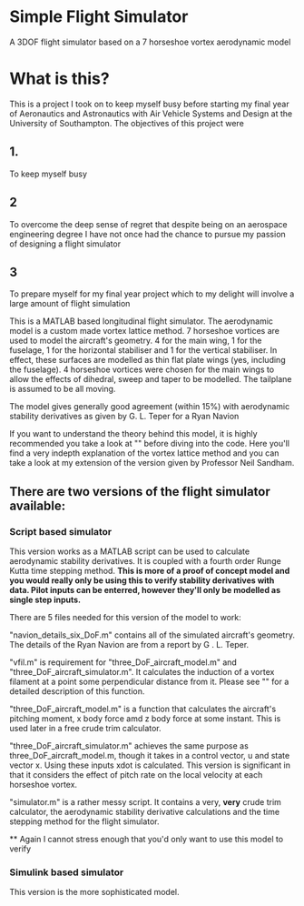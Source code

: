 # Simple Flight Simulator
A 3DOF flight simulator based on a 7 horseshoe vortex aerodynamic model

# What is this?
This is a project I took on to keep myself busy before starting my final year of Aeronautics and Astronautics with Air Vehicle Systems and Design at the University of Southampton. The objectives of this project were

## 1.
To keep myself busy

## 2
To overcome the deep sense of regret that despite being on an aerospace engineering degree I have not once had the chance to pursue my passion of designing a flight simulator

## 3
To prepare myself for my final year project which to my delight will involve a large amount of flight simulation

This is a MATLAB based longitudinal flight simulator. The aerodynamic model is a custom made vortex lattice method. 7 horseshoe vortices are
used to model the aircraft's geometry. 4 for the main wing, 1 for the fuselage, 1 for the horizontal stabiliser and 1 for the vertical stabiliser. In effect,
these surfaces are modelled as thin flat plate wings (yes, including the fuselage). 4 horseshoe vortices were chosen for the main wings to allow the effects of 
dihedral, sweep and taper to be modelled. The tailplane is assumed to be all moving.

The model gives generally good agreement (within 15%) with aerodynamic stability derivatives as given by G. L. Teper for a Ryan Navion

If you want to understand the theory behind this model, it is highly recommended you take a look at "" before diving into the code. Here you'll find a very
indepth explanation of the vortex lattice method and you can take a look at my extension of the version given by Professor Neil Sandham.

## There are two versions of the flight simulator available:

### Script based simulator
This version works as a MATLAB script can be used to calculate aerodynamic stability
derivatives. It is coupled with a fourth order Runge Kutta time stepping method. **This
is more of a proof of concept model and you would really only be using this to verify stability
derivatives with data. Pilot inputs can be enterred, however they'll only be modelled as single step inputs.**

There are 5 files needed for this version of the model to work:

"navion_details_six_DoF.m" contains all of the simulated aircraft's geometry. The details of the Ryan Navion are from a report by G . L. Teper.

"vfil.m" is requirement for "three_DoF_aircraft_model.m" and "three_DoF_aircraft_simulator.m". It calculates the induction of a vortex filament at a point some perpendicular
distance from it. Please see "" for a detailed description of this function.

"three_DoF_aircraft_model.m" is a function that calculates the aircraft's pitching moment, x body force amd z body force at some instant. This is used later
in a free crude trim calculator.

"three_DoF_aircraft_simulator.m" achieves the same purpose as three_DoF_aircraft_model.m, though it takes in a control vector, u and state vector x. Using these inputs 
xdot is calculated. This version is significant in that it considers the effect of pitch rate on the local velocity at each horseshoe vortex.

"simulator.m" is a rather messy script. It contains a very, **very** crude trim calculator, the aerodynamic stability derivative calculations and the time stepping method for the flight simulator.

** Again I cannot stress enough that you'd only want to use this model to verify


### Simulink based simulator
This version is the more sophisticated model. 
